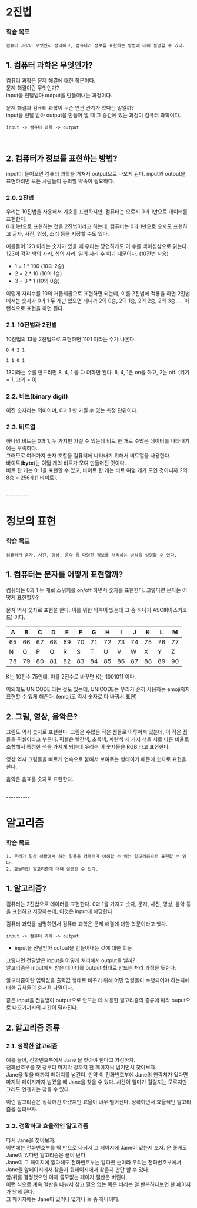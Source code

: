 # 2진법
### 학습 목표
```
컴퓨터 과학이 무엇인지 정의하고, 컴퓨터가 정보를 표현하는 방법에 대해 설명할 수 있다.
```

## 1. 컴퓨터 과학은 무엇인가?

컴퓨터 과학은 문제 해결에 대한 학문이다.  
문제 해결이란 무엇인가?  
input을 전달받아 output을 만들어내는 과정이다.  

문제 해결과 컴퓨터 과학이 무슨 연관 관계가 있다는 말일까?  
input을 전달 받아 output을 만들어 낼 때 그 중간에 있는 과정이 컴퓨터 과학이다.
```
input -> 컴퓨터 과학 -> output
```
<br>

## 2. 컴퓨터가 정보를 표현하는 방법?
input이 들어오면 컴퓨터 과학을 거쳐서 output으로 나오게 된다.
input과 output을 표현하려면 모든 사람들이 동의할 약속이 필요하다.

### 2.0. 2진법
우리는 10진법을 사용해서 기호를 표현하지만,  컴퓨터는 오로지 0과 1만으로 데이터를 표현한다.  
0과 1만으로 표현하는 것을 2진법이라고 하는데, 컴퓨터는 0과 1만으로 숫자도 표현하고 글자, 사진, 영상, 소리 등을 저장할 수도 있다.

예를들어 123 이라는 숫자가 있을 때 우리는 당연하게도 이 수를 백이십삼으로 읽는다.
123이 각각 백의 자리, 십의 자리, 일의 자리 수 이기 때문이다. (10진법 사용)

-   1 = 1 * 100 (10의 2승)
-   2 = 2 * 10 (10의 1승)
-   3 = 3 * 1 (10의 0승)

이렇게 자리수를 10의 거듭제곱으로 표현하면 되는데, 이를 2진법에 적용을 하면 2진법에서는 숫자가 0과 1 두 개만 있으면 되니까 2의 0승, 2의 1승, 2의 2승, 2의 3승..... 이런식으로 표현을 하면 된다.  

### 2.1. 10진법과 2진법
10진법의 13을 2진법으로 표현하면 1101 이라는 수가 나온다.
```
8 4 2 1

1 1 0 1
```
13이라는 수를 만드려면 8, 4, 1 을 다 더하면 된다.
8, 4, 1은 on을 하고, 2는 off. (켜기 = 1, 끄기 = 0)

### 2.2. 비트(<b>bi</b>nary digi<b>t</b>)
이진 숫자라는 의미이며, 0과 1 만 가질 수 있는 측정 단위이다.

### 2.3. 비트열
하나의 비트는 0과 1, 두 가지만 가질 수 있는데 비트 한 개로 수많은 데이터를 나타내기에는 부족하다.  
그러므로 여러가지 숫자 조합을 컴퓨터에 나타내기 위해서 비트열을 사용한다.  
바이트(<b>byte</b>)는 여덟 개의 비트가 모여 만들어진 것이다.  
비트 한 개는 0, 1을 표현할 수 있고, 바이트 한 개는 비트 여덟 개가 모인 것이니까 2의 8승 = 256개(1 바이트).  

<br>
----------


# 정보의 표현
### 학습 목표
```
컴퓨터가 문자, 사진, 영상, 음악 등 다양한 정보를 처리하는 방식을 설명할 수 있다.
```

## 1. 컴퓨터는 문자를 어떻게 표현할까?
컴퓨터는 0과 1 두 개로 스위치를 on/off 하면서 숫자를 표현한다. 그렇다면 문자는 어떻게 표현할까?

문자 역시 숫자로 표현을 한다. 이를 위한 약속이 있는데 그 중 하나가 ASCII(아스키코드) 이다.

|A|B|C|D|E|F|G|H|I|J|K|L|M|
|-|-|-|-|-|-|-|-|-|-|-|-|-|
|65|66|67|68|69|70|71|72|73|74|75|76|77|
|N|O|P|Q|R|S|T|U|V|W|X|Y|Z|
|78|79|80|81|82|83|84|85|86|87|88|89|90|

K는 10진수 75인데, 이를 2진수로 바꾸면 K는 1001011 이다.

이외에도 UNICODE 라는 것도 있는데, UNICODE는 우리가 흔히 사용하는 emoji까지 표현할 수 있게 해준다. 
(emoji도 역시 숫자로 다 바꿔서 표현)

## 2. 그림, 영상, 음악은?
그림도 역시 숫자로 표현한다.
그림은 수많은 작은 점들로 이루어져 있는데, 이 작은 점들을 픽셀이라고 부른다.
픽셀은 빨간색, 초록색, 파란색 세 가지 색을 서로 다른 비율로 조합해서 특정한 색을 가지게 되는데 우리는 이 숫자들을 RGB 라고 표현한다.

영상 역시 그림들을 빠르게 연속으로 붙여서 보여주는 형태이기 때문에 숫자로 표현을 한다.

음악은 음표를 숫자로 표현한다.

<br>
----------



# 알고리즘
### 학습 목표
```
1. 우리가 일상 생활에서 하는 일들을 컴퓨터가 이해할 수 있는 알고리즘으로 표현할 수 있다.
2. 효율적인 알고리즘에 대해 설명할 수 있다.
```

## 1. 알고리즘?
컴퓨터는 2진법으로 데이터를 표현한다.
0과 1을 가지고 숫자, 문자, 사진, 영상, 음악 등을 표현하고 저장하는데, 이것은 input에 해당한다.

컴퓨터 과학을 설명하면서 컴퓨터 과학은 문제 해결에 대한 학문이라고 했다. 
```
input -> 컴퓨터 과학 -> output
```
-   input을 전달받아 output을 만들어내는 것에 대한 학문
  
그렇다면 전달받은 input을 어떻게 처리해서 output을 낼까?  
알고리즘은 input에서 받은 데이터를 output 형태로 만드는 처리 과정을 뜻한다.

알고리즘이란 입력값을 출력값 형태로 바꾸기 위해 어떤 명령들이 수행되어야 하는지에 대한 규칙들의 순서적 나열이다.

같은 input을 전달받아 output으로 만드는 데 사용한 알고리즘의 종류에 따라 ouput으로 나오기까지의 시간이 달라진다.

## 2. 알고리즘 종류
### 2.1. 정확한 알고리즘
예를 들어, 전화번호부에서 Jane 을 찾아야 한다고 가정하자.  
전화번호부를 첫 장부터 마지막 장까지 한 페이지씩 넘기면서 찾아보자.  
Jane을 찾을 때까지 페이지를 넘긴다. 만약 이 전화번호부에 Jane의 연락처가 있다면 마지막 페이지까지 넘겼을 때 Jane을 찾을 수 있다. 시간이 얼마가 걸릴지는 모르지만 그래도 언젠가는 찾을 수 있다.

이런 알고리즘은 정확하긴 하겠지만 효율이 너무 떨어진다.
정확하면서 효율적인 알고리즘을 살펴보자.

### 2.2. 정확하고 효율적인 알고리즘
다시 Jane을 찾아보자.  
이번에는 전화번호부를 딱 반으로 나눠서 그 페이지에 Jane이 있는지 보자. 운 좋게도 Jane이 있다면 알고리즘은 끝이 난다.  
Jane이 그 페이지에 없다해도 전화번호부는 알파벳 순이라 우리는 전화번호부에서 Jane을 앞페이지에서 찾을지 뒷페이지에서 찾을지 판단 할 수 있다.  
앞/뒤를 결정했으면 이제 쓸모없는 페이지 절반은 버린다.  
이런 식으로 계속 절반을 나눠서 찾고 필요 없는 쪽은 버리는 걸 반복하다보면 한 페이지가 남게 된다.  
그 페이지에는 Jane이 있거나 없거나 둘 중 하나이다.
